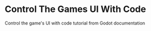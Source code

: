 # Control The Games UI With Code
 Control the game's UI with code tutorial from Godot documentation
